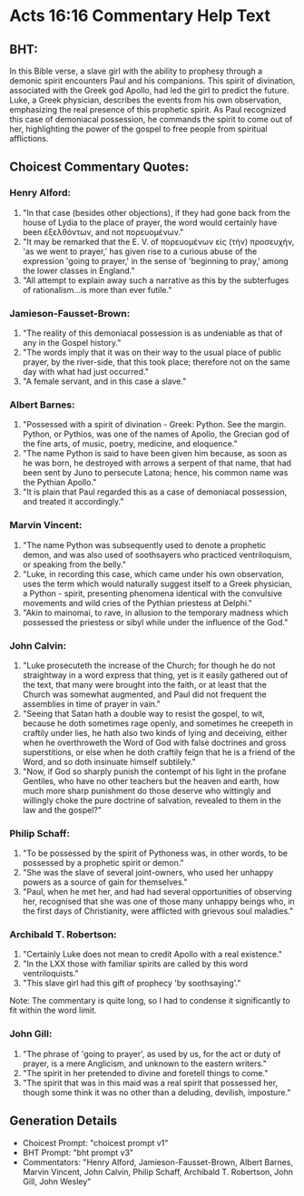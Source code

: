 # Acts 16:16 Commentary Help Text

## BHT:
In this Bible verse, a slave girl with the ability to prophesy through a demonic spirit encounters Paul and his companions. This spirit of divination, associated with the Greek god Apollo, had led the girl to predict the future. Luke, a Greek physician, describes the events from his own observation, emphasizing the real presence of this prophetic spirit. As Paul recognized this case of demoniacal possession, he commands the spirit to come out of her, highlighting the power of the gospel to free people from spiritual afflictions.

## Choicest Commentary Quotes:
### Henry Alford:
1. "In that case (besides other objections), if they had gone back from the house of Lydia to the place of prayer, the word would certainly have been ἐξελθόντων, and not πορευομένων."
2. "It may be remarked that the E. V. of πορευομένων εἰς (τὴν) προσευχήν, 'as we went to prayer,' has given rise to a curious abuse of the expression 'going to prayer,' in the sense of 'beginning to pray,' among the lower classes in England."
3. "All attempt to explain away such a narrative as this by the subterfuges of rationalism...is more than ever futile."

### Jamieson-Fausset-Brown:
1. "The reality of this demoniacal possession is as undeniable as that of any in the Gospel history."
2. "The words imply that it was on their way to the usual place of public prayer, by the river-side, that this took place; therefore not on the same day with what had just occurred."
3. "A female servant, and in this case a slave."

### Albert Barnes:
1. "Possessed with a spirit of divination - Greek: Python. See the margin. Python, or Pythios, was one of the names of Apollo, the Grecian god of the fine arts, of music, poetry, medicine, and eloquence."
2. "The name Python is said to have been given him because, as soon as he was born, he destroyed with arrows a serpent of that name, that had been sent by Juno to persecute Latona; hence, his common name was the Pythian Apollo."
3. "It is plain that Paul regarded this as a case of demoniacal possession, and treated it accordingly."

### Marvin Vincent:
1. "The name Python was subsequently used to denote a prophetic demon, and was also used of soothsayers who practiced ventriloquism, or speaking from the belly." 
2. "Luke, in recording this case, which came under his own observation, uses the term which would naturally suggest itself to a Greek physician, a Python - spirit, presenting phenomena identical with the convulsive movements and wild cries of the Pythian priestess at Delphi." 
3. "Akin to mainomai, to rave, in allusion to the temporary madness which possessed the priestess or sibyl while under the influence of the God."

### John Calvin:
1. "Luke prosecuteth the increase of the Church; for though he do not straightway in a word express that thing, yet is it easily gathered out of the text, that many were brought into the faith, or at least that the Church was somewhat augmented, and Paul did not frequent the assemblies in time of prayer in vain."
2. "Seeing that Satan hath a double way to resist the gospel, to wit, because he doth sometimes rage openly, and sometimes he creepeth in craftily under lies, he hath also two kinds of lying and deceiving, either when he overthroweth the Word of God with false doctrines and gross superstitions, or else when he doth craftily feign that he is a friend of the Word, and so doth insinuate himself subtilely."
3. "Now, if God so sharply punish the contempt of his light in the profane Gentiles, who have no other teachers but the heaven and earth, how much more sharp punishment do those deserve who wittingly and willingly choke the pure doctrine of salvation, revealed to them in the law and the gospel?"

### Philip Schaff:
1. "To be possessed by the spirit of Pythoness was, in other words, to be possessed by a prophetic spirit or demon."
2. "She was the slave of several joint-owners, who used her unhappy powers as a source of gain for themselves."
3. "Paul, when he met her, and had had several opportunities of observing her, recognised that she was one of those many unhappy beings who, in the first days of Christianity, were afflicted with grievous soul maladies."

### Archibald T. Robertson:
1. "Certainly Luke does not mean to credit Apollo with a real existence."
2. "In the LXX those with familiar spirits are called by this word ventriloquists."
3. "This slave girl had this gift of prophecy 'by soothsaying'."

Note: The commentary is quite long, so I had to condense it significantly to fit within the word limit.

### John Gill:
1. "The phrase of 'going to prayer', as used by us, for the act or duty of prayer, is a mere Anglicism, and unknown to the eastern writers."
2. "The spirit in her pretended to divine and foretell things to come."
3. "The spirit that was in this maid was a real spirit that possessed her, though some think it was no other than a deluding, devilish, imposture."


## Generation Details
- Choicest Prompt: "choicest prompt v1"
- BHT Prompt: "bht prompt v3"
- Commentators: "Henry Alford, Jamieson-Fausset-Brown, Albert Barnes, Marvin Vincent, John Calvin, Philip Schaff, Archibald T. Robertson, John Gill, John Wesley"

